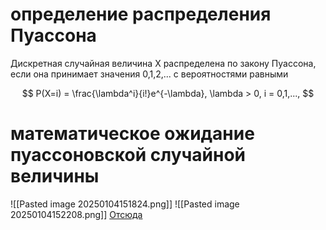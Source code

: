 # определение распределения Пуассона
Дискретная случайная величина X распределена по закону Пуассона, если она принимает значения 0,1,2,...  с вероятностями равными 

$$
P(X=i) = \frac{\lambda^i}{i!}e^{-\lambda}, \lambda > 0, i = 0,1,...,
$$
# математическое ожидание пуассоновской случайной величины
![[Pasted image 20250104151824.png]]
![[Pasted image 20250104152208.png]]
[Отсюда](http://www.mathprofi.ru/raspredelenie_i_formula_puassona.html)
